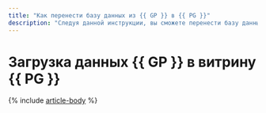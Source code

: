 ```yaml
---
title: "Как перенести базу данных из {{ GP }} в {{ PG }}"
description: "Следуя данной инструкции, вы сможете перенести базу данных из {{ GP }} в кластер {{ PG }} с помощью сервиса {{ data-transfer-full-name }}."
---
```


# Загрузка данных {{ GP }} в витрину {{ PG }}

{% include [article-body](../../_tutorials/datatransfer/mgp-to-mpg.md) %}
